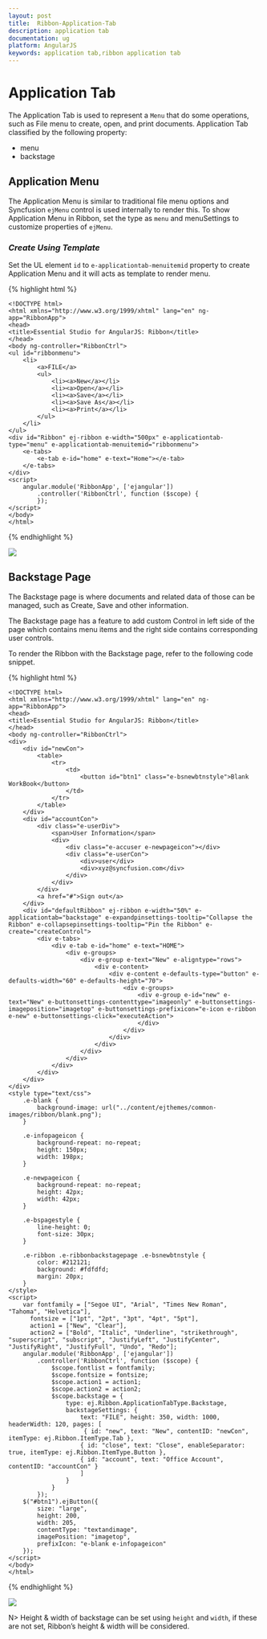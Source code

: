 ```yaml
---
layout: post
title:  Ribbon-Application-Tab
description: application tab
documentation: ug
platform: AngularJS
keywords: application tab,ribbon application tab
---
```


# Application Tab

The Application Tab is used to represent a `Menu` that do some operations, such as File menu to create, open, and print documents. Application Tab classified by the following property:

*  menu
*  backstage


## Application Menu

The Application Menu is similar to traditional file menu options and Syncfusion `ejMenu` control is used internally to render this. To show Application Menu in Ribbon, set the type as `menu` and menuSettings to customize properties of `ejMenu`.

### _Create Using Template_

Set the UL element `id` to `e-applicationtab-menuitemid` property to create Application Menu and it will acts as template to render menu.

{% highlight html %}
    
    <!DOCTYPE html>
    <html xmlns="http://www.w3.org/1999/xhtml" lang="en" ng-app="RibbonApp">
    <head>
    <title>Essential Studio for AngularJS: Ribbon</title>
    </head>
    <body ng-controller="RibbonCtrl">
    <ul id="ribbonmenu">
        <li>
            <a>FILE</a>
            <ul>
                <li><a>New</a></li>
                <li><a>Open</a></li>
                <li><a>Save</a></li>
                <li><a>Save As</a></li>
                <li><a>Print</a></li>
            </ul>
        </li>
    </ul>
    <div id="Ribbon" ej-ribbon e-width="500px" e-applicationtab-type="menu" e-applicationtab-menuitemid="ribbonmenu">
        <e-tabs>
            <e-tab e-id="home" e-text="Home"></e-tab>
        </e-tabs>
    </div>
    <script>
        angular.module('RibbonApp', ['ejangular'])
            .controller('RibbonCtrl', function ($scope) {
            });
    </script>
    </body>
    </html>

{% endhighlight %}

![](Application-Tab_images/Application-Tab_img1.png)

## Backstage Page

The Backstage page is where documents and related data of those can be managed, such as Create, Save and other information.

The Backstage page has a feature to add custom Control in left side of the page which contains menu items and the right side contains corresponding user controls. 

To render the Ribbon with the Backstage page, refer to the following code snippet. 

{% highlight html %}
    
    <!DOCTYPE html>
    <html xmlns="http://www.w3.org/1999/xhtml" lang="en" ng-app="RibbonApp">
    <head>
    <title>Essential Studio for AngularJS: Ribbon</title>
    </head>
    <body ng-controller="RibbonCtrl">
    <div>
        <div id="newCon">
            <table>
                <tr>
                    <td>
                        <button id="btn1" class="e-bsnewbtnstyle">Blank WorkBook</button>
                    </td>
                </tr>
            </table>
        </div>
        <div id="accountCon">
            <div class="e-userDiv">
                <span>User Information</span>
                <div>
                    <div class="e-accuser e-newpageicon"></div>
                    <div class="e-userCon">
                        <div>user</div>
                        <div>xyz@syncfusion.com</div>
                    </div>
                </div>
            </div>
            <a href="#">Sign out</a>
        </div>
        <div id="defaultRibbon" ej-ribbon e-width="50%" e-applicationtab="backstage" e-expandpinsettings-tooltip="Collapse the Ribbon" e-collapsepinsettings-tooltip="Pin the Ribbon" e-create="createControl">
            <div e-tabs>
                <div e-tab e-id="home" e-text="HOME">
                    <div e-groups>
                        <div e-group e-text="New" e-aligntype="rows">
                            <div e-content>
                                <div e-content e-defaults-type="button" e-defaults-width="60" e-defaults-height="70">
                                    <div e-groups>
                                        <div e-group e-id="new" e-text="New" e-buttonsettings-contenttype="imageonly" e-buttonsettings-imageposition="imagetop" e-buttonsettings-prefixicon="e-icon e-ribbon e-new" e-buttonsettings-click="executeAction">
                                        </div>
                                    </div>
                                </div>
                            </div>
                        </div>
                    </div>
                </div>
            </div>
        </div>
    </div>
    <style type="text/css">
        .e-blank {
            background-image: url("../content/ejthemes/common-images/ribbon/blank.png");
        }

        .e-infopageicon {
            background-repeat: no-repeat;
            height: 150px;
            width: 198px;
        }

        .e-newpageicon {
            background-repeat: no-repeat;
            height: 42px;
            width: 42px;
        }

        .e-bspagestyle {
            line-height: 0;
            font-size: 30px;
        }

        .e-ribbon .e-ribbonbackstagepage .e-bsnewbtnstyle {
            color: #212121;
            background: #fdfdfd;
            margin: 20px;
        }
    </style>
    <script>
        var fontfamily = ["Segoe UI", "Arial", "Times New Roman", "Tahoma", "Helvetica"],
          fontsize = ["1pt", "2pt", "3pt", "4pt", "5pt"],
          action1 = ["New", "Clear"],
          action2 = ["Bold", "Italic", "Underline", "strikethrough", "superscript", "subscript", "JustifyLeft", "JustifyCenter", "JustifyRight", "JustifyFull", "Undo", "Redo"];
        angular.module('RibbonApp', ['ejangular'])
            .controller('RibbonCtrl', function ($scope) {
                $scope.fontlist = fontfamily;
                $scope.fontsize = fontsize;
                $scope.action1 = action1;
                $scope.action2 = action2;
                $scope.backstage = {
                    type: ej.Ribbon.ApplicationTabType.Backstage,
                    backstageSettings: {
                        text: "FILE", height: 350, width: 1000, headerWidth: 120, pages: [
                         { id: "new", text: "New", contentID: "newCon", itemType: ej.Ribbon.ItemType.Tab },
                        { id: "close", text: "Close", enableSeparator: true, itemType: ej.Ribbon.ItemType.Button },
                        { id: "account", text: "Office Account", contentID: "accountCon" }
                        ]
                    }
                }
            });
        $("#btn1").ejButton({
            size: "large",
            height: 200,
            width: 205,
            contentType: "textandimage",
            imagePosition: "imagetop",
            prefixIcon: "e-blank e-infopageicon"
        });
    </script>
    </body>
    </html>
    
{% endhighlight %}

![](Application-Tab_images/Application-Tab_img2.png)

N> Height & width of backstage can be set using `height` and `width`, if these are not set, Ribbon’s height & width will be considered.